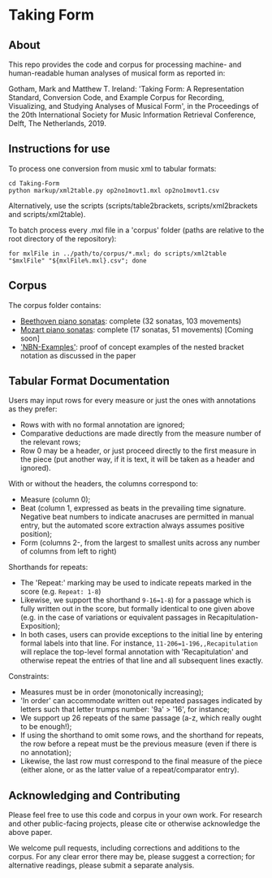 # Taking Form

## About

This repo provides the code and corpus for processing machine- and human-readable human analyses of musical form as reported in:

Gotham, Mark and Matthew T. Ireland: 'Taking Form: A Representation Standard, Conversion Code, and Example Corpus for Recording, Visualizing, and Studying Analyses of Musical Form', in the Proceedings of the 20th International Society for Music Information Retrieval Conference, Delft, The Netherlands, 2019.

## Instructions for use

To process one conversion from music xml to tabular formats:
```
cd Taking-Form
python markup/xml2table.py op2no1movt1.mxl op2no1movt1.csv
```

Alternatively, use the scripts (scripts/table2brackets, scripts/xml2brackets and scripts/xml2table).

To batch process every .mxl file in a 'corpus' folder (paths are relative to the root directory of the repository):
```
for mxlFile in ../path/to/corpus/*.mxl; do scripts/xml2table "$mxlFile" "${mxlFile%.mxl}.csv"; done
```

## Corpus

The corpus folder contains:
- [Beethoven piano sonatas](/corpus/Beethoven_Sonatas/): complete (32 sonatas, 103 movements)
- [Mozart piano sonatas](/corpus/Mozart_Sonatas/): complete (17 sonatas, 51 movements) [Coming soon]
- ['NBN-Examples'](/corpus/NBN-Examples/): proof of concept examples of the nested bracket notation as discussed in the paper

## Tabular Format Documentation

Users may input rows for every measure or just the ones with annotations as they prefer:
- Rows with with no formal annotation are ignored;
- Comparative deductions are made directly from the measure number of the relevant rows;
- Row 0 may be a header, or just proceed directly to the first measure in the piece (put another way, if it is text, it will be taken as a header and ignored).

With or without the headers, the columns correspond to:
- Measure (column 0);
- Beat (column 1, expressed as beats in the prevailing time signature. Negative beat numbers to indicate anacruses are permitted in manual entry, but the automated score extraction always assumes positive position);
- Form (columns 2-, from the largest to smallest units across any number of columns from left to right)

Shorthands for repeats:
- The 'Repeat:' marking may be used to indicate repeats marked in the score (e.g. ```Repeat: 1-8```)
- Likewise, we support the shorthand ```9-16=1-8```) for a passage which is fully written out in the score, but formally identical to one given above (e.g. in the case of variations or equivalent passages in Recapitulation-Exposition);
- In both cases, users can provide exceptions to the initial line by entering formal labels into that line. For instance, ```11-206=1-196,,Recapitulation``` will replace the top-level formal annotation with 'Recapitulation' and otherwise repeat the entries of that line and all subsequent lines exactly.

Constraints:
- Measures must be in order (monotonically increasing);
- 'In order' can accommodate written out repeated passages indicated by letters such that letter trumps number: '9a' > '16', for instance;
- We support up 26 repeats of the same passage (a-z, which really ought to be enough!);
- If using the shorthand to omit some rows, and the shorthand for repeats, the row before a repeat must be the previous measure (even if there is no annotation);
- Likewise, the last row must correspond to the final measure of the piece (either alone, or as the latter value of a repeat/comparator entry).

## Acknowledging and Contributing

Please feel free to use this code and corpus in your own work.
For research and other public-facing projects, please cite or otherwise acknowledge the above paper.

We welcome pull requests, including corrections and additions to the corpus. For any clear error there may be, please suggest a correction; for alternative readings, please submit a separate analysis.
